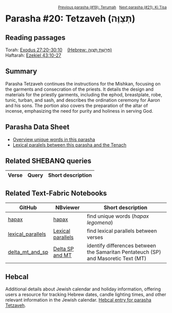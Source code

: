 <span style="float: right;"><sup><a href="../19%20-%20Terumah">Previous parasha (#19): Terumah</a> &nbsp;&nbsp;<a href="../21%20-%20Ki%20Tisa">Next parasha (#21): Ki Tisa</a></sup></span>

# Parasha&nbsp;#20: Tetzaveh (תְּצַוֶּה)

## Reading passages

Torah: <a href="https://www.stepbible.org/?q=version=NASB2020|reference=Ex.27:20-30:10&options=HNVUG" target="_blank">Exodus 27:20-30:10</a> &nbsp;&nbsp; <a href="https://tikkun.io/#/p/tetzaveh" target="_blank">(Hebrew: פָּרָשַׁת תְּצַוֶּה)</a><br>
Haftarah: <a href="https://www.stepbible.org/?q=version=NASB2020|reference=Ezek.43:10-27&options=HNVUG" target="_blank">Ezekiel 43:10-27</a>

## Summary

Parasha Tetzaveh continues the instructions for the Mishkan, focusing on the garments and consecration of the priests. It details the design and materials for the priestly garments, including the ephod, breastplate, robe, tunic, turban, and sash, and describes the ordination ceremony for Aaron and his sons. The portion also covers the preparation of the altar of incense, emphasizing the need for purity and holiness in serving God​​.

## Parasha Data Sheet

<ul><li><a href="https://tonyjurg.github.io/Parashot/WeeklyParasha/20%20-%20Tetzaveh/hapax_legomena(Tetzaveh).html" target="_blank">Overview unique words in this parasha</a>
</li><li><a href="https://tonyjurg.github.io/Parashot/WeeklyParasha/20%20-%20Tetzaveh/lexical_parallels(Tetzaveh).html" target="_blank">Lexical paralels between this parasha and the Tenach</a>
</li></ul>

## Related SHEBANQ queries

Verse | Query | Short description
--- | --- | --- 


## Related Text-Fabric Notebooks

GitHub | NBviewer | Short description
---|---|---
[hapax](hapax.ipynb) | <a href="https://nbviewer.org/github/tonyjurg/Parashot/blob/main/WeeklyParasha/20%20-%20Tetzaveh/hapax.ipynb" target="_blank">hapax</a> | find unique words (*hapax legomena*)
[lexical_parallels](lexical_parallels.ipynb) |<a href="https://nbviewer.org/github/tonyjurg/Parashot/blob/main/WeeklyParasha/20%20-%20Tetzaveh/lexical_parallels.ipynb" target="_blank">Lexical parallels</a>| find lexical parallels between verses
[delta_mt_and_sp](delta_mt_and_sp.ipynb) |<a href="https://nbviewer.org/github/tonyjurg/Parashot/blob/main/WeeklyParasha/20%20-%20Tetzaveh/delta_mt_and_sp.ipynb" target="_blank">Delta SP and MT</a>| identify differences between the Samaritan Pentateuch (SP) and Masoretic Text (MT)

## Hebcal

Additional details about Jewish calendar and holiday information, offering users a resource for tracking Hebrew dates, candle lighting times, and other relevant information in the Jewish calendar. <a href="https://www.hebcal.com/sedrot/tetzaveh" target="_blank">Hebcal entry for parasha Tetzaveh</a>.
